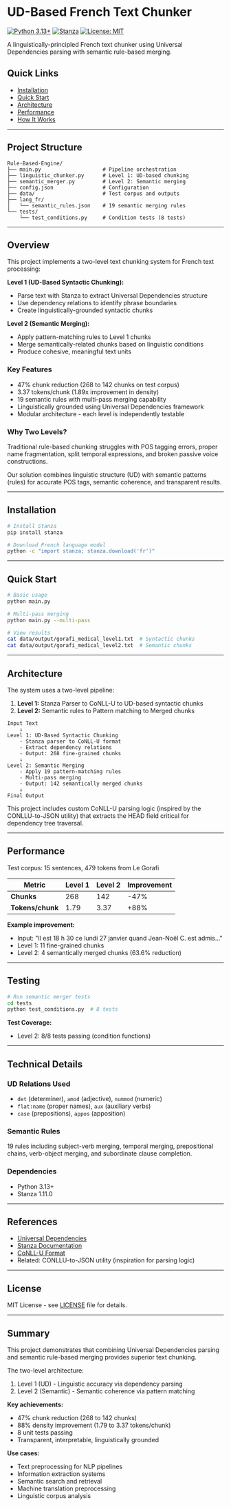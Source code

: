 # UD-Based French Text Chunker

[![Python 3.13+](https://img.shields.io/badge/python-3.13+-blue.svg)](https://www.python.org/downloads/)
[![Stanza](https://img.shields.io/badge/stanza-1.11.0-green.svg)](https://stanfordnlp.github.io/stanza/)
[![License: MIT](https://img.shields.io/badge/License-MIT-yellow.svg)](LICENSE)

A linguistically-principled French text chunker using Universal Dependencies parsing with semantic rule-based merging.

## Quick Links

- [Installation](#installation)
- [Quick Start](#quick-start)
- [Architecture](#architecture)
- [Performance](#performance)
- [How It Works](#how-it-works)

---

## Project Structure

```
Rule-Based-Engine/
├── main.py                    # Pipeline orchestration
├── linguistic_chunker.py      # Level 1: UD-based chunking
├── semantic_merger.py         # Level 2: Semantic merging
├── config.json                # Configuration
├── data/                      # Test corpus and outputs
├── lang_fr/
│   └── semantic_rules.json    # 19 semantic merging rules
└── tests/
    └── test_conditions.py     # Condition tests (8 tests)
```

---

## Overview

This project implements a two-level text chunking system for French text processing:

**Level 1 (UD-Based Syntactic Chunking):**
- Parse text with Stanza to extract Universal Dependencies structure
- Use dependency relations to identify phrase boundaries
- Create linguistically-grounded syntactic chunks

**Level 2 (Semantic Merging):**
- Apply pattern-matching rules to Level 1 chunks
- Merge semantically-related chunks based on linguistic conditions
- Produce cohesive, meaningful text units

### Key Features

- 47% chunk reduction (268 to 142 chunks on test corpus)
- 3.37 tokens/chunk (1.89x improvement in density)
- 19 semantic rules with multi-pass merging capability
- Linguistically grounded using Universal Dependencies framework
- Modular architecture - each level is independently testable

### Why Two Levels?

Traditional rule-based chunking struggles with POS tagging errors, proper name fragmentation, split temporal expressions, and broken passive voice constructions.

Our solution combines linguistic structure (UD) with semantic patterns (rules) for accurate POS tags, semantic coherence, and transparent results.

---

## Installation

```bash
# Install Stanza
pip install stanza

# Download French language model
python -c "import stanza; stanza.download('fr')"
```

---

## Quick Start

```bash
# Basic usage
python main.py

# Multi-pass merging
python main.py --multi-pass

# View results
cat data/output/gorafi_medical_level1.txt  # Syntactic chunks
cat data/output/gorafi_medical_level2.txt  # Semantic chunks
```

---

## Architecture

The system uses a two-level pipeline:

1. **Level 1:** Stanza Parser to CoNLL-U to UD-based syntactic chunks
2. **Level 2:** Semantic rules to Pattern matching to Merged chunks

```
Input Text
    ↓
Level 1: UD-Based Syntactic Chunking
    - Stanza parser to CoNLL-U format
    - Extract dependency relations
    - Output: 268 fine-grained chunks
    ↓
Level 2: Semantic Merging
    - Apply 19 pattern-matching rules
    - Multi-pass merging
    - Output: 142 semantically merged chunks
    ↓
Final Output
```

This project includes custom CoNLL-U parsing logic (inspired by the CONLLU-to-JSON utility) that extracts the HEAD field critical for dependency tree traversal.

---

## Performance

Test corpus: 15 sentences, 479 tokens from Le Gorafi

| Metric | Level 1 | Level 2 | Improvement |
|--------|---------|---------|-------------|
| **Chunks** | 268 | 142 | -47% |
| **Tokens/chunk** | 1.79 | 3.37 | +88% |

**Example improvement:**
- Input: "Il est 18 h 30 ce lundi 27 janvier quand Jean-Noël C. est admis..."
- Level 1: 11 fine-grained chunks
- Level 2: 4 semantically merged chunks (63.6% reduction)

---

## Testing

```bash
# Run semantic merger tests
cd tests
python test_conditions.py  # 8 tests
```

**Test Coverage:**
- Level 2: 8/8 tests passing (condition functions)

---

## Technical Details

### UD Relations Used
- `det` (determiner), `amod` (adjective), `nummod` (numeric)
- `flat:name` (proper names), `aux` (auxiliary verbs)
- `case` (prepositions), `appos` (apposition)

### Semantic Rules
19 rules including subject-verb merging, temporal merging, prepositional chains, verb-object merging, and subordinate clause completion.

### Dependencies
- Python 3.13+
- Stanza 1.11.0

---

## References

- [Universal Dependencies](https://universaldependencies.org/)
- [Stanza Documentation](https://stanfordnlp.github.io/stanza/)
- [CoNLL-U Format](https://universaldependencies.org/format.html)
- Related: CONLLU-to-JSON utility (inspiration for parsing logic)

---

## License

MIT License - see [LICENSE](LICENSE) file for details.

---

## Summary

This project demonstrates that combining Universal Dependencies parsing and semantic rule-based merging provides superior text chunking.

The two-level architecture:
1. Level 1 (UD) - Linguistic accuracy via dependency parsing
2. Level 2 (Semantic) - Semantic coherence via pattern matching

**Key achievements:**
- 47% chunk reduction (268 to 142 chunks)
- 88% density improvement (1.79 to 3.37 tokens/chunk)
- 8 unit tests passing
- Transparent, interpretable, linguistically grounded

**Use cases:**
- Text preprocessing for NLP pipelines
- Information extraction systems
- Semantic search and retrieval
- Machine translation preprocessing
- Linguistic corpus analysis
